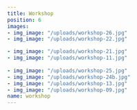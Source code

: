 ```yaml
---
title: Workshop
position: 6
images:
- img_image: "/uploads/workshop-26.jpg"
- img_image: "/uploads/workshop-22.jpg"

- img_image: "/uploads/workshop-21.jpg"
- img_image: "/uploads/workshop-11.jpg"
  
- img_image: "/uploads/workshop-25.jpg"
- img_image: "/uploads/workshop-24b.jpg"
- img_image: "/uploads/workshop-13.jpg"
- img_image: "/uploads/workshop-09.jpg"
name: workshop
---
```


